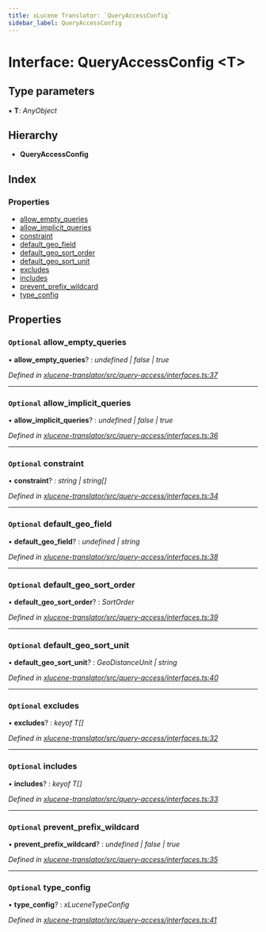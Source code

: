```yaml
---
title: xLucene Translator: `QueryAccessConfig`
sidebar_label: QueryAccessConfig
---
```


# Interface: QueryAccessConfig <**T**>

## Type parameters

▪ **T**: *AnyObject*

## Hierarchy

* **QueryAccessConfig**

## Index

### Properties

* [allow_empty_queries](queryaccessconfig.md#optional-allow_empty_queries)
* [allow_implicit_queries](queryaccessconfig.md#optional-allow_implicit_queries)
* [constraint](queryaccessconfig.md#optional-constraint)
* [default_geo_field](queryaccessconfig.md#optional-default_geo_field)
* [default_geo_sort_order](queryaccessconfig.md#optional-default_geo_sort_order)
* [default_geo_sort_unit](queryaccessconfig.md#optional-default_geo_sort_unit)
* [excludes](queryaccessconfig.md#optional-excludes)
* [includes](queryaccessconfig.md#optional-includes)
* [prevent_prefix_wildcard](queryaccessconfig.md#optional-prevent_prefix_wildcard)
* [type_config](queryaccessconfig.md#optional-type_config)

## Properties

### `Optional` allow_empty_queries

• **allow_empty_queries**? : *undefined | false | true*

*Defined in [xlucene-translator/src/query-access/interfaces.ts:37](https://github.com/terascope/teraslice/blob/b843209f9/packages/xlucene-translator/src/query-access/interfaces.ts#L37)*

___

### `Optional` allow_implicit_queries

• **allow_implicit_queries**? : *undefined | false | true*

*Defined in [xlucene-translator/src/query-access/interfaces.ts:36](https://github.com/terascope/teraslice/blob/b843209f9/packages/xlucene-translator/src/query-access/interfaces.ts#L36)*

___

### `Optional` constraint

• **constraint**? : *string | string[]*

*Defined in [xlucene-translator/src/query-access/interfaces.ts:34](https://github.com/terascope/teraslice/blob/b843209f9/packages/xlucene-translator/src/query-access/interfaces.ts#L34)*

___

### `Optional` default_geo_field

• **default_geo_field**? : *undefined | string*

*Defined in [xlucene-translator/src/query-access/interfaces.ts:38](https://github.com/terascope/teraslice/blob/b843209f9/packages/xlucene-translator/src/query-access/interfaces.ts#L38)*

___

### `Optional` default_geo_sort_order

• **default_geo_sort_order**? : *SortOrder*

*Defined in [xlucene-translator/src/query-access/interfaces.ts:39](https://github.com/terascope/teraslice/blob/b843209f9/packages/xlucene-translator/src/query-access/interfaces.ts#L39)*

___

### `Optional` default_geo_sort_unit

• **default_geo_sort_unit**? : *GeoDistanceUnit | string*

*Defined in [xlucene-translator/src/query-access/interfaces.ts:40](https://github.com/terascope/teraslice/blob/b843209f9/packages/xlucene-translator/src/query-access/interfaces.ts#L40)*

___

### `Optional` excludes

• **excludes**? : *keyof T[]*

*Defined in [xlucene-translator/src/query-access/interfaces.ts:32](https://github.com/terascope/teraslice/blob/b843209f9/packages/xlucene-translator/src/query-access/interfaces.ts#L32)*

___

### `Optional` includes

• **includes**? : *keyof T[]*

*Defined in [xlucene-translator/src/query-access/interfaces.ts:33](https://github.com/terascope/teraslice/blob/b843209f9/packages/xlucene-translator/src/query-access/interfaces.ts#L33)*

___

### `Optional` prevent_prefix_wildcard

• **prevent_prefix_wildcard**? : *undefined | false | true*

*Defined in [xlucene-translator/src/query-access/interfaces.ts:35](https://github.com/terascope/teraslice/blob/b843209f9/packages/xlucene-translator/src/query-access/interfaces.ts#L35)*

___

### `Optional` type_config

• **type_config**? : *xLuceneTypeConfig*

*Defined in [xlucene-translator/src/query-access/interfaces.ts:41](https://github.com/terascope/teraslice/blob/b843209f9/packages/xlucene-translator/src/query-access/interfaces.ts#L41)*
